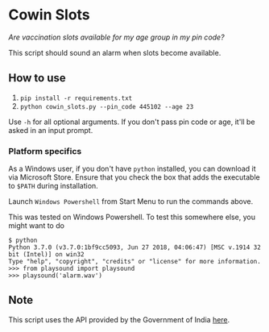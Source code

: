 # Cowin Slots

_Are vaccination slots available for my age group in my pin code?_ 

This script should sound an alarm when slots become available.

## How to use

1. `pip install -r requirements.txt`
2. `python cowin_slots.py --pin_code 445102 --age 23`

Use `-h` for all optional arguments. If you don't pass pin code or age, it'll be asked in an input prompt.

### Platform specifics
As a Windows user, if you don't have `python` installed, you can download it via Microsoft Store. Ensure that you check the box that adds the executable to `$PATH` during installation.

Launch `Windows Powershell` from Start Menu to run the commands above.

This was tested on Windows Powershell. To test this somewhere else, you might want to do
```
$ python
Python 3.7.0 (v3.7.0:1bf9cc5093, Jun 27 2018, 04:06:47) [MSC v.1914 32 bit (Intel)] on win32
Type "help", "copyright", "credits" or "license" for more information.
>>> from playsound import playsound
>>> playsound('alarm.wav')
```

## Note
This script uses the API provided by the Government of India [here](https://apisetu.gov.in/public/marketplace/api/cowin).